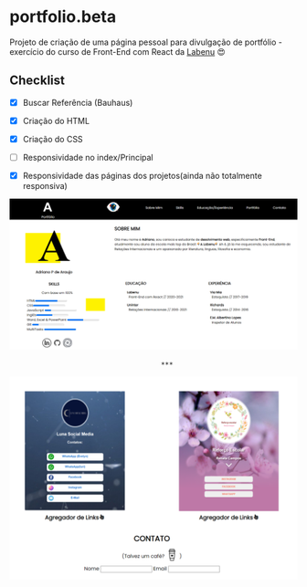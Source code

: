 # portfolio.beta

Projeto de criação de uma página pessoal para divulgação de portfólio - exercício do curso de Front-End com React da [Labenu](https://www.labenu.com.br/) :heart_eyes:

## Checklist

- [x] Buscar Referência (Bauhaus)
- [x] Criação do HTML
- [x] Criação do CSS
- [ ] Responsividade no index/Principal
- [x] Responsividade das páginas dos projetos(ainda não totalmente responsiva) 


<img src="https://github.com/Pereira-Araujo/portfolio.beta/blob/master/img/1.png?raw=true">

                                         ***

<img src="https://github.com/Pereira-Araujo/portfolio.beta/blob/master/img/2.png?raw=true">

